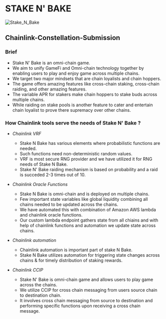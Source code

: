 # STAKE N' BAKE
![Stake_N_Bake](https://github.com/Rushikesh0125/Chainlink-constellation/assets/85375791/f57cd8d0-accf-4b4d-8120-f6e80f0ac120)
## Chainlink-Constellation-Submission
### Brief
  - Stake N' Bake is an omni-chain game.
  - We aim to unify GameFi and Omni-chain technology together by enabling users to play and enjoy game across multiple chains.
  - We target two major mindsets that are chain loyalists and chain hoppers.
  - The game offers amazing features like cross-chain staking, cross-chain raiding, and other amazing features.
  - The variable APR for stakers make chain hoppers to stake buds across multiple chains.
  - While raiding on stake pools is another feature to cater and entertain chain loyalist to prove there supremacy over other chains.

### How Chainlink tools serve the needs of Stake N' Bake ?

  - *Chainlink VRF*
      - Stake N Bake has various elements where probabilistic functions are needed.
      - Such functions need non-deterministic random values.
      - VRF is most secure RNG provider and we have utilized it for RNG needs of Stake N Bake.
      - Stake N' Bake raiding mechanism is based on probability and a raid is succeded 2-3 times out of 10.
        
  - *Chainlink Oracle Functions*
      - Stake N Bake is omni-chain and is deployed on multiple chains.
      - Few important state variables like global liquidity combining all chains needed to be updated across the chains.
      - We have automated this with combination of Amazon AWS lambda and chainlink oracle functions.
      - Our custom lambda endpoint gathers state from all chiains and with help of chainlink functions and automation we update state across chains.
        
  - *Chainlink automation*
      - Chainlink automation is important part of stake N Bake.
      - Stake N Bake utilizes automation for triggering state changes across chains & for timely distribution of staking rewards.

  - *Chainlink CCIP*
      - Stake N' Bake is omni-chain game and allows users to play game across the chains.
      - We utilize CCIP for cross chain messaging from users source chain to destination chain.
      - It involves cross chain messaging from source to destination and performing specific functions upon receiving a cross chain message.
